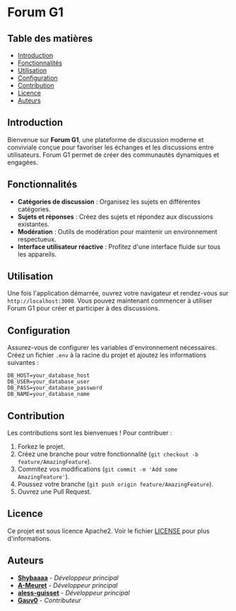 # Forum G1

## Table des matières
- [Introduction](#introduction)
- [Fonctionnalités](#fonctionnalités)
- [Utilisation](#utilisation)
- [Configuration](#configuration)
- [Contribution](#contribution)
- [Licence](#licence)
- [Auteurs](#auteurs)

## Introduction

Bienvenue sur **Forum G1**, une plateforme de discussion moderne et conviviale conçue pour favoriser les échanges et les discussions entre utilisateurs. Forum G1 permet de créer des communautés dynamiques et engagées.

## Fonctionnalités

- **Catégories de discussion** : Organisez les sujets en différentes catégories.
- **Sujets et réponses** : Créez des sujets et répondez aux discussions existantes.
- **Modération** : Outils de modération pour maintenir un environnement respectueux.
- **Interface utilisateur réactive** : Profitez d'une interface fluide sur tous les appareils.

## Utilisation

Une fois l'application démarrée, ouvrez votre navigateur et rendez-vous sur `http://localhost:3000`. Vous pouvez maintenant commencer à utiliser Forum G1 pour créer et participer à des discussions.

## Configuration

Assurez-vous de configurer les variables d'environnement nécessaires. Créez un fichier `.env` à la racine du projet et ajoutez les informations suivantes :

```plaintext
DB_HOST=your_database_host
DB_USER=your_database_user
DB_PASS=your_database_password
DB_NAME=your_database_name
```

## Contribution

Les contributions sont les bienvenues ! Pour contribuer :

1. Forkez le projet.
2. Créez une branche pour votre fonctionnalité (`git checkout -b feature/AmazingFeature`).
3. Commitez vos modifications (`git commit -m 'Add some AmazingFeature'`).
4. Poussez votre branche (`git push origin feature/AmazingFeature`).
5. Ouvrez une Pull Request.

## Licence

Ce projet est sous licence Apache2. Voir le fichier [LICENSE](LICENSE) pour plus d'informations.

## Auteurs

- [**Shybaaaa**](https://github.com/shybaaaa) - *Développeur principal*
- [**A-Meuret**](https://github.com/A-Meuret) - *Développeur principal*
- [**aless-guisset**](https://github.com/aless-guisset) - *Développeur principal*
- [**Gauv0**](https://github.com/gauv0) - *Contributeur*